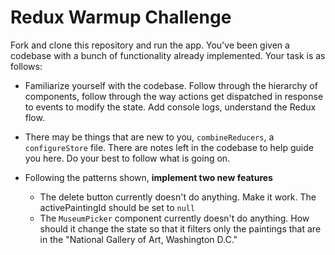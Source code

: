 # Redux Warmup Challenge

Fork and clone this repository and run the app. You've been given a codebase with a bunch of functionality already implemented. Your task is as follows:

* Familiarize yourself with the codebase. Follow through the hierarchy of components, follow through the way actions get dispatched in response to events to modify the state. Add console logs, understand the Redux flow.

* There may be things that are new to you, `combineReducers`, a `configureStore` file. There are notes left in the codebase to help guide you here. Do your best to follow what is going on.

* Following the patterns shown, **implement two new features**
  - The delete button currently doesn't do anything. Make it work. The activePaintingId should be set to `null`
  - The `MuseumPicker` component currently doesn't do anything. How should it change the state so that it filters only the paintings that are in the "National Gallery of Art, Washington D.C."
